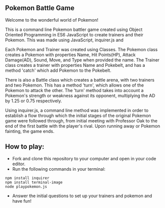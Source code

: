 ## Pokemon Battle Game

Welcome to the wonderful world of Pokemon!

This is a command line Pokemon battler game created using Object Oriented Programming in ES6 JavaScript to create trainers and their Pokemon. This was made using JavaScript, inquirer.js and 

Each Pokemon and Trainer was created using Classes. The Pokemon class creates a Pokemon with properties Name, Hit Points(HP), Attack Damage(AD), Sound, Move, and Type when provided the name. The Trainer class creates a trainer with properties Name and Pokebelt, and has a method 'catch' which add Pokemon to the Pokebelt.

There is also a Battle class which creates a battle arena, with two trainers and two Pokemon. This has a method 'turn', which allows one of the Pokemon to attack the other. The 'turn' method takes into account a Pokemon's strength or weakness against its opponent, multiplying the AD by 1.25 or 0.75 respectively.

Using inquirer.js, a command line method was implemented in order to establish a flow through which the initial stages of the original Pokemon game were followed through, from initial meeting with Professor Oak to the end of the first battle with the player's rival. Upon running away or Pokemon fainting, the game ends.

## How to play:

- Fork and clone this repository to your computer and open in your code editor. 
- Run the following commands in your terminal:
```
npm install inquirer
npm install terminal-image
node playpokemon.js
```
- Answer the initial questions to set up your trainers and pokemon and have fun!

